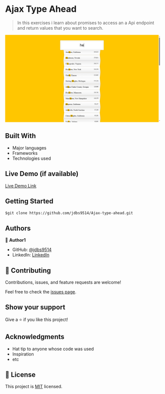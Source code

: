 
# Ajax Type Ahead

> In this exercises i learn about promises to access an a Api endpoint and return values that you want to search.

![](/image/ajax.png)

## Built With

- Major languages
- Frameworks
- Technologies used

## Live Demo (if available)

[Live Demo Link](https://livedemo.com)


## Getting Started

````
$git clone https://github.com/jdbs9514/Ajax-type-ahead.git
````


## Authors

👤 **Author1**

- GitHub: [@jdbs9514](https://github.com/jdbs9514)
- LinkedIn: [LinkedIn](https://linkedin.com/in/macoin)


## 🤝 Contributing

Contributions, issues, and feature requests are welcome!

Feel free to check the [issues page](../../issues/).

## Show your support

Give a ⭐️ if you like this project!

## Acknowledgments

- Hat tip to anyone whose code was used
- Inspiration
- etc

## 📝 License

This project is [MIT](./MIT.md) licensed.
